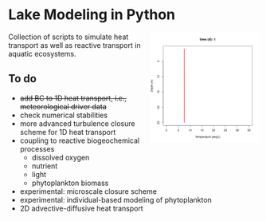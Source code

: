 # Lake Modeling in Python
<a href="url"><img src="Figs/mendota.gif" align="right" height="220" width="220" ></a>

Collection of scripts to simulate heat transport as well as reactive transport in aquatic ecosystems.

## To do 
- ~~add BC to 1D heat transport, i.e., meteorological driver data~~
- check numerical stabilities
- more advanced turbulence closure scheme for 1D heat transport
- coupling to reactive biogeochemical processes
  - dissolved oxygen
  - nutrient
  - light
  - phytoplankton biomass
- experimental: microscale closure scheme
- experimental: individual-based modeling of phytoplankton
- 2D advective-diffusive heat transport
